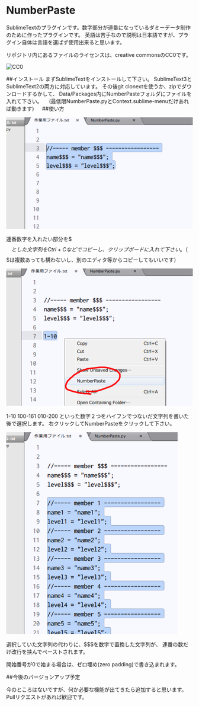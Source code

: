 NumberPaste
===========
SublimeTextのプラグインです。数字部分が連番になっているダミーデータ制作のために作ったプラグインです。
英語は苦手なので説明は日本語ですが、プラグイン自体は言語を選ばず使用出来ると思います。

リポジトリ内にあるファイルのライセンスは、creative commonsのCC0です。

![CC0](http://i.creativecommons.org/p/zero/1.0/88x31.png)

##インストール
  まずSublimeTextをインストールして下さい。
  SublimeText3とSublimeText2の両方に対応しています。
  その後git clonextを使うか、zipでダウンロードするかして、
  Data/Packages内にNumberPasteフォルダにファイルを入れて下さい。
　(最低限NumberPaste.pyとContext.sublime-menuだけあれば動きます)
　
##使い方

![Screen shot](img/step1.png)

連番数字を入れたい部分を$$$とした文字列をCtrl+Cなどでコピーし、クリップボードに入れて下さい 。
（$$$は複数あっても構わないし、別のエディタ等からコピーしてもいいです）

![Screen shot](img/step2.png)

1-10
100-161
010-200
といった数字２つをハイフンでつないだ文字列を書いた後で選択します。
右クリックしてNumberPasteをクリックして下さい。

![Screen shot](img/step3.png)

選択していた文字列の代わりに、$$$を数字で置換した文字列が、 連番の数だけ改行を挟んでペーストされます。

開始番号が0で始まる場合は、ゼロ埋め(zero padding)で書き込まれます。

##今後のバージョンアップ予定

今のところはないですが、何か必要な機能が出てきたら追加すると思います。
Pullリクエストがあれば歓迎です。
